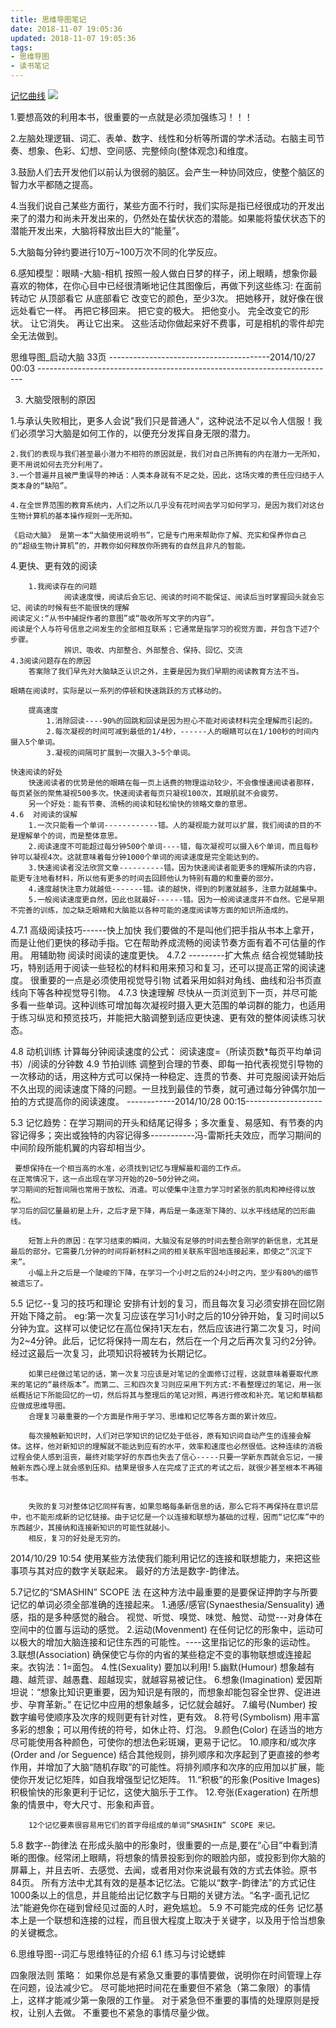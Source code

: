 ```yaml
---
title: 思维导图笔记
date: 2018-11-07 19:05:36
updated: 2018-11-07 19:05:36
tags:
- 思维导图
- 读书笔记
---
```


[记忆曲线](/img/clipboard.png)
<img src="/img/clipboard.png" >


1.要想高效的利用本书，很重要的一点就是必须加强练习！！！

2.左脑处理逻辑、词汇、表单、数字、线性和分析等所谓的学术活动。右脑主司节奏、想象、色彩、幻想、空间感、完整倾向(整体观念)和维度。 

3.鼓励人们去开发他们以前认为很弱的脑区。会产生一种协同效应，使整个脑区的智力水平都随之提高。

4.当我们说自己某些方面行，某些方面不行时，我们实际是指已经很成功的开发出来了的潜力和尚未开发出来的，仍然处在蛰伏状态的潜能。如果能将蛰伏状态下的潜能开发出来，大脑将释放出巨大的“能量”。

5.大脑每分钟约要进行10万~100万次不同的化学反应。

<!---more--->

6.感知模型：眼睛-大脑-相机
        按照一般人做白日梦的样子，闭上眼睛，想象你最喜欢的物体，在你心目中已经很清晰地记住其图像后，再做下列这些练习:
        在面前转动它
从顶部看它
从底部看它
改变它的颜色，至少3次。
把她移开，就好像在很远处看它一样。
再把它移回来。
把它变的极大。
把他变小。
完全改变它的形状。
让它消失。
再让它出来。
这些活动你做起来好不费事，可是相机的零件却完全无法做到。

思维导图_启动大脑  33页
----------------------------------------2014/10/27 00:03   --------------------------------------------------------------------------

3. 大脑受限制的原因

  1.与承认失败相比，更多人会说"我们只是普通人"，这种说法不足以令人信服！我们必须学习大脑是如何工作的，以便充分发挥自身无限的潜力。

    2.我们的表现与我们甚至最小潜力不相符的原因就是，我们对自己所拥有的内在潜力一无所知，更不用说如何去充分利用了。
    3.一个普遍并且被严重误导的神话：人类本身就有不足之处，因此，这场灾难的责任应归结于人类本身的“缺陷”。

    4.在全世界范围的教育系统内，人们之所以几乎没有花时间去学习如何学习，是因为我们对这台生物计算机的基本操作规则一无所知。

    《启动大脑》 是第一本“大脑使用说明书”，它是专门用来帮助你了解、充实和保养你自己的“超级生物计算机”的，并教你如何释放你所拥有的自然且非凡的智能。

   4.更快、更有效的阅读

        1.我阅读存在的问题
                阅读速度慢，阅读后会忘记、阅读的时间不能保证、阅读后当时掌握回头就会忘记、阅读的时候有些不能很快的理解
    阅读定义:“从书中捕捉作者的意图”或“吸收所写文字的内容”。
    阅读是个人与符号信息之间发生的全部相互联系；它通常是指学习的视觉方面，并包含下述7个步骤。
                辨识、吸收、内部整合、外部整合、保持、回忆、交流
    4.3阅读问题存在的原因
        答案除了我们早先对大脑缺乏认识之外，主要是因为我们早期的阅读教育方法不当。
        
    眼睛在阅读时，实际是以一系列的停顿和快速跳跃的方式移动的。

        提高速度
            1.消除回读----90%的回跳和回读是因为担心不能对阅读材料完全理解而引起的。
            2.每次凝视的时间可减到最低的1/4秒，------人的眼睛可以在1/100秒的时间内摄入5个单词。
            3.凝视的间隔可扩展到一次摄入3~5个单词。
            
    快速阅读的好处
        快速阅读者的优势是他的眼睛在每一页上话费的物理运动较少，不会像慢速阅读者那样，每页紧张的聚焦凝视500多次。快速阅读者每页只凝视100次，其眼肌就不会疲劳。
        另一个好处：能有节奏、流畅的阅读和轻松愉快的领略文章的意思。
    4.6  对阅读的误解
        1.一次只能看一个单词------------错。人的凝视能力就可以扩展，我们阅读的目的不是理解单个的词，而是整体意思。
        2.阅读速度不可能超过每分钟500个单词----错，每次凝视可以摄入6个单词，而且每秒钟可以凝视4次。这就意味着每分钟1000个单词的阅读速度是完全能达到的。
        3.快速阅读者没法欣赏文章----------错。因为快速阅读者能更多的理解所读的内容，能更专注地看材料，所以他有更多的时间去回顾他认为特别有趣的和重要的部分。
        4.速度越快注意力就越低-------错。读的越快，得到的刺激就越多，注意力就越集中。
        5.一般阅读速度更自然，因此也就最好------错。因为一般阅读速度并不自然。它是早期不完善的训练，加之缺乏眼睛和大脑能以各种可能的速度阅读等方面的知识所造成的。

4.7.1 高级阅读技巧------快上加快
        我们要做的不是叫他们把手指从书本上拿开，而是让他们更快的移动手指。它在帮助养成流畅的阅读节奏方面有着不可估量的作用。
        用辅助物 阅读时阅读的速度更快。
4.7.2                  ---------扩大焦点
        结合视觉辅助技巧，特别适用于阅读一些轻松的材料和用来预习和复习，还可以提高正常的阅读速度。
            很重要的一点是必须使用视觉导引物
                    试着采用如斜对角线、曲线和沿书页直线向下等各种视觉导引物。
4.7.3  快速理解
        尽快从一页浏览到下一页，并尽可能多看一些单词。这种训练可增加每次凝视时摄入更大范围的单词群的能力，也适用于练习纵览和预览技巧，并能把大脑调整到适应更快速、更有效的整体阅读练习状态。

4.8    动机训练
        计算每分钟阅读速度的公式：
            阅读速度=（所读页数*每页平均单词书）/阅读的分钟数
4.9    节拍训练
        调整到合理的节奏、即每一拍代表视觉引导物的一次移动的话，用这种方式可以保持一种稳定、连贯的节奏、并可克服阅读开始后不久出现的阅读速度下降的问题。一旦找到最佳的节奏，就可通过每分钟偶尔加一拍的方式提高你的阅读速度。
------------2014/10/28 00:15-------------------

5.3  记忆趋势：在学习期间的开头和结尾记得多；多次重复、易感知、有节奏的内容记得多；突出或独特的内容记得多-----------冯-雷斯托夫效应，而学习期间的中间阶段所能机翼的内容却相当少。

     要想保持在一个相当高的水准，必须找到记忆与理解最和谐的工作点。
    在正常情况下，这一点出现在学习开始的20~50分钟之间。
    学习期间的短暂间隔也常用于放松、消遣。可以使集中注意力学习时紧张的肌肉和神经得以放松。
    学习后的回忆量最初是上升，之后才是下降，再后是一条逐渐下降的、以水平线结尾的凹形曲线。

        短暂上升的原因：在学习结束的瞬间，大脑没有足够的时间去整合刚学的新信息，尤其是最后的部分。它需要几分钟的时间将新材料之间的相关联系牢固地连接起来，即使之“沉淀下来”。
        小幅上升之后是一个陡峻的下降，在学习一个小时之后的24小时之内，至少有80%的细节被遗忘了。

5.5 记忆--复习的技巧和理论
        安排有计划的复习，而且每次复习必须安排在回忆刚开始下降之前。
        eg:第一次复习应该在学习1小时之后的10分钟开始，复习时间以5分钟为宜。这样可以使记忆在高位保持1天左右，然后应该进行第二次复习，时间为2~4分钟。此后，记忆将保持一周左右，然后在一个月之后再次复习约2分钟。经过这最后一次复习，此项知识将被转为长期记忆。

        如果已经做过笔记的话，第一次复习应该是对笔记的全面修订过程，这就意味着要取代原来的笔记的“最终版本”。而第二、三和四次复习则应采用下列方式:不看整理过的笔记，用一张纸概括记下所能回忆的一切，然后将其与整理后的笔记对照，再进行修改和补充。笔记和草稿都应做成思维导图。
        合理复习最重要的一个方面是作用于学习、思维和记忆等各方面的累计效应。

        每次接触新知识时，人们对已学知识的记忆处于低谷，原有知识间自动产生的连接会解体。这样，他对新知识的理解就不能达到应有的水平，效率和速度也必然很低。这种连续的消极过程会使人感到沮丧，最终对能学好的东西也失去了信心-----只要一学新东西就会忘记，一接触新东西心理上就会感到压抑。结果是很多人在完成了正式的考试之后，就很少甚至根本不再碰书本。


        失败的复习对整体记忆同样有害，如果忽略每条新信息的话，那么它将不再保持在意识层中，也不能形成新的记忆链接。由于记忆是一个以连接和联想为基础的过程，因而“记忆库”中的东西越少，其接纳和连接新知识的可能性就越小。
        相反，复习的好处是无穷的。
2014/10/29 10:54
    使用某些方法使我们能利用记忆的连接和联想能力，来把这些事项与其对应的数字关联起来。
   最好的方法是数字-韵律法。


5.7记忆的“SMASHIN” SCOPE 法
        在这种方法中最重要的是要保证押韵字与所要记忆的单词必须全部准确的连接起来。
    1.通感/感官(Synaesthesia/Sensuality)
            通感，指的是多种感觉的融合。
            视觉、听觉、嗅觉、味觉、触觉、动觉---对身体在空间中的位置与运动的感觉。
    2.运动(Movenment)
            在任何记忆的形象中，运动可以极大的增加大脑连接和记住东西的可能性。----这里指记忆的形象的运动性。
    3.联想(Association)
            确保使它与你的内省的某些稳定不变的事物联想或连接起来。衣钩法：1=面包。
    4.性(Sexuality)
            要加以利用!
    5.幽默(Humour)
            想象越有趣、越荒谬、越愚蠢、超越现实，就越容易被记住。
    6.想象(Imagination)
            爱因斯坦说：“想象比知识更重要，因为知识是有限的，而想象却能包容全世界、促进进步、孕育革新。”
            在记忆中应用的想象越多，记忆就会越好。
    7.编号(Number)
            按数字编号使顺序及次序的规则更有针对性，更有效。
    8.符号(Symbolism)
            用丰富多彩的想象；可以用传统的符号，如休止符、灯泡。
    9.颜色(Color)
            在适当的地方尽可能使用各种颜色，可使你的想法色彩斑斓，更易于记忆。
    10.顺序和/或次序(Order and /or Seguence)
            结合其他规则，排列顺序和次序起到了更直接的参考作用，并增加了大脑“随机存取”的可能性。将排列顺序和次序的应用加以扩展，能使你开发记忆矩阵，如自我增强型记忆矩阵。
    11.“积极”的形象(Positive Images)
            积极愉快的形象更利于记忆，这使大脑乐于工作。
    12.夸张(Exageration)
            在所想象的情景中，夸大尺寸、形象和声音。

        12个记忆要素很容易用它们的首字母组成的单词“SMASHIN” SCOPE 来记。


5.8  数字--韵律法
        在形成头脑中的形象时，很重要的一点是,要在“心目”中看到清晰的图像。经常闭上眼睛，将想象的情景投影到你的眼脸内部，或投影到你大脑的屏幕上，并且去听、去感觉、去闻，或者用对你来说最有效的方式去体验。原书84页。
        所有方法中尤其有效的是基本记忆法。它能以“数字-韵律法”的方式记住1000条以上的信息，并且能给出记忆数字与日期的关键方法。“名字-面孔记忆法”能避免你在碰到曾经见过面的人时，避免尴尬。
5.9 不可能完成的任务
        记忆基本上是一个联想和连接的过程，而且很大程度上取决于关键字，以及用于恰当想象的关键概念。

6.思维导图--词汇与思维特征的介绍
6.1 练习与讨论蟋蟀
    
四象限法则
策略：
如果你总是有紧急又重要的事情要做，说明你在时间管理上存在问题，设法减少它。
尽可能地把时间花在重要但不紧急（第二象限）的事情上，这样才能减少第一象限的工作量。
对于紧急但不重要的事情的处理原则是授权，让别人去做。
不重要也不紧急的事情尽量少做。